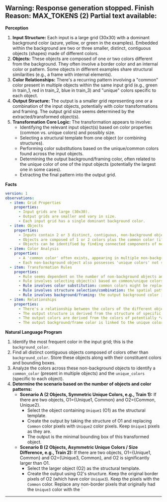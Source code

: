 Warning: Response generation stopped. Finish Reason: MAX_TOKENS (2)
Partial text available:
---
**Perception**

1.  **Input Structure:** Each input is a large grid (30x30) with a dominant background color (azure, yellow, or green in the examples). Embedded within the background are two or three smaller, distinct, contiguous objects (shapes) made of different colors.
2.  **Objects:** These objects are composed of one or two colors different from the background. They often involve a border color and an internal color or pattern. Some objects in different examples share structural similarities (e.g., a frame with internal elements).
3.  **Color Relationships:** There's a recurring pattern involving a "common" color present in multiple objects within the same input grid (e.g., green in train_1, red in train_2, blue in train_3) and "unique" colors specific to each object.
4.  **Output Structure:** The output is a smaller grid representing one or a combination of the input objects, potentially with color transformations and framing. The output grid size seems determined by the extracted/transformed object(s).
5.  **Transformation Core Logic:** The transformation appears to involve:
    *   Identifying the relevant input object(s) based on color properties (common vs. unique colors) and possibly size.
    *   Selecting a structural template from one object (or combining structures).
    *   Performing color substitutions based on the unique/common colors found across the input objects.
    *   Determining the output background/framing color, often related to the unique color of one of the input objects (potentially the largest one in some cases).
    *   Extracting the final pattern into the output grid.

**Facts**


```yaml
version: 1
observations:
  - item: Grid Properties
    properties:
      - Input grids are large (30x30).
      - Output grids are smaller and vary in size.
      - Each input grid has a single dominant background color.
  - item: Objects
    properties:
      - Inputs contain 2 or 3 distinct, contiguous, non-background objects.
      - Objects are composed of 1 or 2 colors plus the common color (if applicable).
      - Objects can be identified by finding connected components of non-background colors.
  - item: Color Analysis
    properties:
      - A 'common color' often exists, appearing in multiple non-background objects within the same input (Green in T1, Red in T2, Blue in T3).
      - Each non-background object also possesses 'unique colors' not shared (or shared differently) with others (Blue/Red in T1, Blue/Green in T2, Red/Azure/Yellow in T3).
  - item: Transformation Rules
    properties:
      - Rule seems dependent on the number of non-background objects and their color composition.
      - Rule involves selecting object(s) based on common/unique colors and possibly size.
      - Rule involves color substitution: common colors might be replaced by unique colors from other objects, or unique colors might be mapped based on roles (e.g., border, fill).
      - Rule involves structure selection/combination: the spatial pattern of the output comes from one or a combination of input objects.
      - Rule involves background/framing: the output background color is derived from a unique color of one specific input object (potentially the largest or one otherwise unused).
  - item: Relationships
    properties:
      - There's a relationship between the colors of the different objects in the input.
      - The output structure is derived from the structure of specific input object(s).
      - The output colors are derived from the colors of potentially *all* input objects through specific substitution rules.
      - The output background/frame color is linked to the unique color of a particular input object.
```


**Natural Language Program**

1.  Identify the most frequent color in the input grid; this is the `background_color`.
2.  Find all distinct contiguous objects composed of colors other than `background_color`. Store these objects along with their constituent colors and bounding boxes.
3.  Analyze the colors across these non-background objects to identify a `common_color` (present in multiple objects) and the `unique_colors` (specific to each object).
4.  **Determine the scenario based on the number of objects and color patterns:**
    *   **Scenario A (2 Objects, Symmetric Unique Colors, e.g., Train 1):** If there are two objects, O1={Unique1, Common} and O2={Common, Unique2}.
        *   Select the object containing `Unique1` (O1) as the structural template.
        *   Create the output by taking the structure of O1 and replacing `Common` color pixels with `Unique2` color pixels. Keep `Unique1` pixels as they are.
        *   The output is the minimal bounding box of this transformed object.
    *   **Scenario B (2 Objects, Asymmetric Unique Colors / Size Difference, e.g., Train 2):** If there are two objects, O1={Unique1, Common} and O2={Unique3, Common}, and O2 is significantly larger than O1.
        *   Select the larger object (O2) as the structural template.
        *   Create the output using O2's structure. Keep the original border pixels of O2 (which have color `Unique3`). Keep the pixels with the `Common` color. Replace any non-border pixels that originally had the `Unique3` color with the `
---
